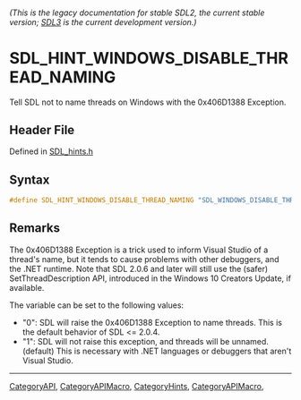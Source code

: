 ###### (This is the legacy documentation for stable SDL2, the current stable version; [SDL3](https://wiki.libsdl.org/SDL3/) is the current development version.)
# SDL_HINT_WINDOWS_DISABLE_THREAD_NAMING

Tell SDL not to name threads on Windows with the 0x406D1388 Exception.

## Header File

Defined in [SDL_hints.h](https://github.com/libsdl-org/SDL/blob/SDL2/include/SDL_hints.h)

## Syntax

```c
#define SDL_HINT_WINDOWS_DISABLE_THREAD_NAMING "SDL_WINDOWS_DISABLE_THREAD_NAMING"
```

## Remarks

The 0x406D1388 Exception is a trick used to inform Visual Studio of a
thread's name, but it tends to cause problems with other debuggers, and the
.NET runtime. Note that SDL 2.0.6 and later will still use the (safer)
SetThreadDescription API, introduced in the Windows 10 Creators Update, if
available.

The variable can be set to the following values:

- "0": SDL will raise the 0x406D1388 Exception to name threads. This is the
  default behavior of SDL <= 2.0.4.
- "1": SDL will not raise this exception, and threads will be unnamed.
  (default) This is necessary with .NET languages or debuggers that aren't
  Visual Studio.

----
[CategoryAPI](CategoryAPI), [CategoryAPIMacro](CategoryAPIMacro), [CategoryHints](CategoryHints), [CategoryAPIMacro](CategoryAPIMacro), 

